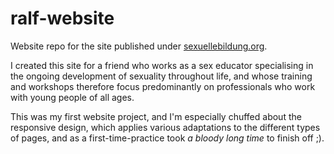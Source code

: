 # ralf-website
Website repo for the site published under [sexuellebildung.org](http://sexuellebildung.org).

I created this site for a friend who works as a sex educator specialising in the ongoing development of sexuality throughout life, and whose training and workshops therefore focus predominantly on professionals who work with young people of all ages. 

This was my first website project, and I'm especially chuffed about the responsive design, which applies various adaptations to the different types of pages, and as a first-time-practice took *a bloody long time* to finish off ;).
